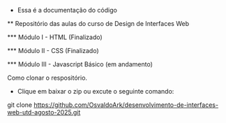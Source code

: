 * Essa é a documentação do código

** Repositório das aulas do curso de Design de Interfaces Web

*** Módulo I - HTML (Finalizado)

*** Módulo II - CSS (Finalizado)

*** Módulo III - Javascript Básico (em andamento)

Como clonar o respositório. 

- Clique em baixar o zip ou excute o seguinte comando:

git clone https://github.com/OsvaldoArk/desenvolvimento-de-interfaces-web-utd-agosto-2025.git